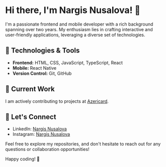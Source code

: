 # Hi there, I'm Nargis Nusalova! 👋

I'm a passionate frontend and mobile developer with a rich background spanning over two years. My enthusiasm lies in crafting interactive and user-friendly applications, leveraging a diverse set of technologies.

## 🔧 Technologies & Tools
- **Frontend:** HTML, CSS, JavaScript, TypeScript, React
- **Mobile:** React Native
- **Version Control:** Git, GitHub

## 🚀 Current Work 

I am actively contributing to projects at [Azericard](https://www.azericard.com/).

## 💬 Let's Connect
- LinkedIn: [Nargis Nusalova](https://www.linkedin.com/in/nargiznusalova)
- Instagram: [Nargis Nusalova](https://www.instagram.com/nargisnusalova)

Feel free to explore my repositories, and don't hesitate to reach out for any questions or collaboration opportunities!

Happy coding! 🚀
